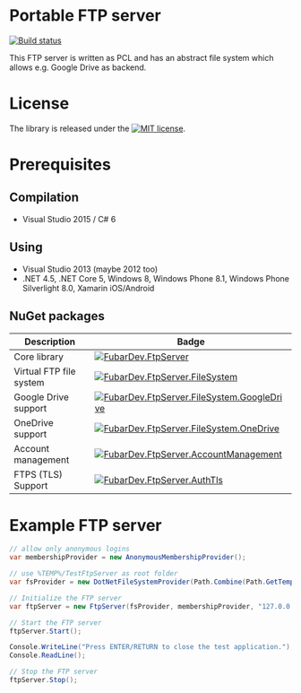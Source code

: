 # Portable FTP server

[![Build status](https://build.fubar-dev.de/app/rest/builds/buildType:%28id:FtpServer_ReleaseBuild%29/statusIcon)](https://build.fubar-dev.com/project.html?projectId=FtpServer)

This FTP server is written as PCL and has an abstract file system
which allows e.g. Google Drive as backend.

# License

The library is released under the [![MIT license](https://img.shields.io/github/license/mashape/apistatus.svg)](http://opensource.org/licenses/MIT).

# Prerequisites

## Compilation

* Visual Studio 2015 / C# 6

## Using

* Visual Studio 2013 (maybe 2012 too)
* .NET 4.5, .NET Core 5, Windows 8, Windows Phone 8.1, Windows Phone Silverlight 8.0, Xamarin iOS/Android

## NuGet packages

| Description				| Badge |
|---------------------------|-------|
| Core library				| [![FubarDev.FtpServer](https://img.shields.io/nuget/v/FubarDev.FtpServer.svg)](https://www.nuget.org/packages/FubarDev.FtpServer) |
| Virtual FTP file system	| [![FubarDev.FtpServer.FileSystem](https://img.shields.io/nuget/v/FubarDev.FtpServer.FileSystem.svg)](https://www.nuget.org/packages/FubarDev.FtpServer.FileSystem) |
| Google Drive support		| [![FubarDev.FtpServer.FileSystem.GoogleDrive](https://img.shields.io/nuget/v/FubarDev.FtpServer.FileSystem.GoogleDrive.svg)](https://www.nuget.org/packages/FubarDev.FtpServer.FileSystem.GoogleDrive) |
| OneDrive support			| [![FubarDev.FtpServer.FileSystem.OneDrive](https://img.shields.io/nuget/v/FubarDev.FtpServer.FileSystem.OneDrive.svg)](https://www.nuget.org/packages/FubarDev.FtpServer.FileSystem.OneeDrive) |
| Account management		| [![FubarDev.FtpServer.AccountManagement](https://img.shields.io/nuget/v/FubarDev.FtpServer.AccountManagement.svg)](https://www.nuget.org/packages/FubarDev.FtpServer.AccountManagement) |
| FTPS (TLS) Support       	| [![FubarDev.FtpServer.AuthTls](https://img.shields.io/nuget/v/FubarDev.FtpServer.AuthTls.svg)](https://www.nuget.org/packages/FubarDev.FtpServer.AuthTls) |

# Example FTP server

```csharp
// allow only anonymous logins
var membershipProvider = new AnonymousMembershipProvider();

// use %TEMP%/TestFtpServer as root folder
var fsProvider = new DotNetFileSystemProvider(Path.Combine(Path.GetTempPath(), "TestFtpServer"), false);

// Initialize the FTP server
var ftpServer = new FtpServer(fsProvider, membershipProvider, "127.0.0.1");

// Start the FTP server
ftpServer.Start();

Console.WriteLine("Press ENTER/RETURN to close the test application.");
Console.ReadLine();

// Stop the FTP server
ftpServer.Stop();
```

